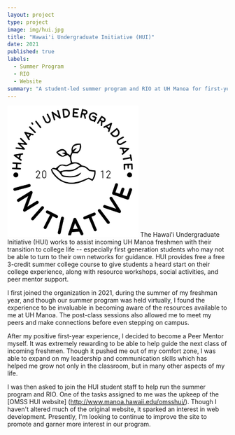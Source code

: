 ```yaml
---
layout: project
type: project
image: img/hui.jpg
title: "Hawai'i Undergraduate Initiative (HUI)"
date: 2021
published: true
labels:
  - Summer Program
  - RIO
  - Website
summary: "A student-led summer program and RIO at UH Manoa for first-year students graduating from Hawai'i high schools"
---
```


<img width="300px" class="img-fluid" src="../img/hui.jpg">
The Hawai'i Undergraduate Initiative (HUI) works to assist incoming UH Manoa freshmen with their transition to college life -- especially first generation students who may not be able to turn to their own networks for guidance. HUI provides free a free 3-credit summer college course to give students a heard start on their college experience, along with resource workshops, social activities, and peer mentor support.  

I first joined the organization in 2021, during the summer of my freshman year, and though our summer program was held virtually, I found the experience to be invaluable in becoming aware of the resources available to me at UH Manoa. The post-class sessions also allowed me to meet my peers and make connections before even stepping on campus.

After my positive first-year experience, I decided to become a Peer Mentor myself. It was extremely rewarding to be able to help guide the next class of incoming freshmen. Though it pushed me out of my comfort zone, I was able to expand on my leadership and communication skills which has helped me grow not only in the classroom, but in many other aspects of my life. 

I was then asked to join the HUI student staff to help run the summer program and RIO. One of the tasks assigned to me was the upkeep of the [OMSS HUI website] (http://www.manoa.hawaii.edu/omsshui/). Though I haven't altered much of the original website, it sparked an interest in web development. Presently, I'm looking to continue to improve the site to promote and garner more interest in our program. 

